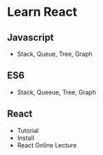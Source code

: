 # Learn React
## Javascript
 * Stack, Queue, Tree, Graph 
## ES6
 * Stack, Queeue, Tree, Graph
## React
 * Tutorial
 * Install
 * React Online Lecture
 
